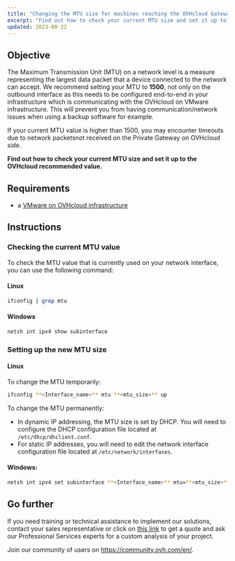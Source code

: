 ```yaml
---
title: "Changing the MTU size for machines reaching the OVHcloud Gateway SSL"
excerpt: "Find out how to check your current MTU size and set it up to the OVHcloud recommended value"
updated: 2023-08-22
---
```


## Objective

The Maximum Transmission Unit (MTU) on a network level is a measure representing the largest data packet that a device connected to the network can accept.
We recommend setting your MTU to **1500**, not only on the outbound interface as this needs to be configured end-to-end in your infrastructure which is communicating with the OVHcloud on VMware infrastructure. This will prevent you from having communication/network issues when using a backup software for example.

If your current MTU value is higher than 1500, you may encounter timeouts due to network packetsnot received on the Private Gateway on OVHcloud side.

**Find out how to check your current MTU size and set it up to the OVHcloud recommended value.**

## Requirements

- a [VMware on OVHcloud infrastructure](https://www.ovhcloud.com/en-ca/hosted-private-cloud/vmware/)

## Instructions

### Checking the current MTU value

To check the MTU value that is currently used on your network interface, you can use the following command:

#### Linux

```bash
ifconfig | grep mtu
```

#### Windows

```bash
netsh int ipv4 show subinterface
```

### Setting up the new MTU size

#### Linux

To change the MTU temporarily:

```bash
ifconfig **<Interface_name>** mtu **<mtu_size>** up
```

To change the MTU permanently:

- In dynamic IP addressing, the MTU size is set by DHCP. You will need to configure the DHCP configuration file located at `/etc/dhcp/dhclient.conf`.
- For static IP addresses, you will need to edit the network interface configuration file located at `/etc/network/interfaces`.

#### Windows:

```bash
netsh int ipv4 set subinterface **<Interface_name>** mtu=**<mtu_size>** store=persistent
```

## Go further

If you need training or technical assistance to implement our solutions, contact your sales representative or click on [this link](https://www.ovhcloud.com/en-ca/professional-services/) to get a quote and ask our Professional Services experts for a custom analysis of your project.

Join our community of users on <https://community.ovh.com/en/>.
